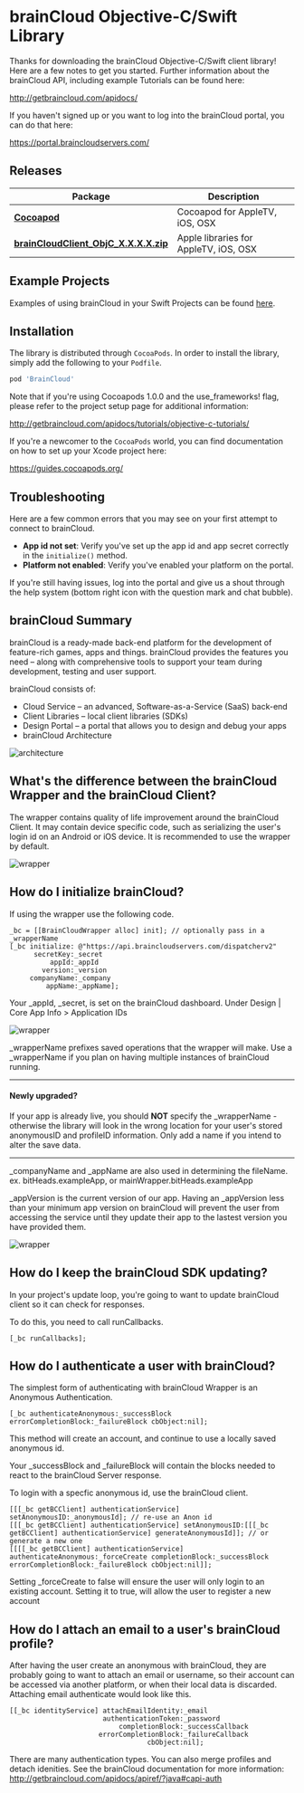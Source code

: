 # brainCloud Objective-C/Swift Library

Thanks for downloading the brainCloud Objective-C/Swift client library! Here are a few notes to get you started. Further information about the brainCloud API, including example Tutorials can be found here:

http://getbraincloud.com/apidocs/

If you haven't signed up or you want to log into the brainCloud portal, you can do that here:

https://portal.braincloudservers.com/

## Releases

Package | Description
 ---- | ----
[**Cocoapod**](https://cocoapods.org/pods/BrainCloud) | 	Cocoapod for AppleTV, iOS, OSX
[**brainCloudClient_ObjC_X.X.X.X.zip**](https://github.com/getbraincloud/braincloud-objc/releases) | Apple libraries for AppleTV, iOS, OSX


## Example Projects

Examples of using brainCloud in your Swift Projects can be found [here](https://github.com/getbraincloud/examples-swift).


## Installation

The library is distributed through `CocoaPods`. In order to install the library, simply add the following to your `Podfile`.

```ruby
pod 'BrainCloud'
```

Note that if you're using Cocoapods 1.0.0 and the use_frameworks! flag, please refer to the project setup page for additional information:

http://getbraincloud.com/apidocs/tutorials/objective-c-tutorials/

If you're a newcomer to the `CocoaPods` world, you can find documentation on how to set up your Xcode project here:

https://guides.cocoapods.org/

## Troubleshooting

Here are a few common errors that you may see on your first attempt to connect to brainCloud.

- **App id not set**: Verify you've set up the app id and app secret correctly in the `initialize()` method.
- **Platform not enabled**: Verify you've enabled your platform on the portal.

If you're still having issues, log into the portal and give us a shout through the help system (bottom right icon with the question mark and chat bubble).

## brainCloud Summary

brainCloud is a ready-made back-end platform for the development of feature-rich games, apps and things. brainCloud provides the features you need – along with comprehensive tools to support your team during development, testing and user support.

brainCloud consists of:
- Cloud Service – an advanced, Software-as-a-Service (SaaS) back-end
- Client Libraries – local client libraries (SDKs)
- Design Portal – a portal that allows you to design and debug your apps
- brainCloud Architecture

![architecture](/Screenshots/bc-architecture.png?raw=true)

## What's the difference between the brainCloud Wrapper and the brainCloud Client?
The wrapper contains quality of life improvement around the brainCloud Client. It may contain device specific code, such as serializing the user's login id on an Android or iOS device.
It is recommended to use the wrapper by default.

![wrapper](/Screenshots/bc-wrapper.png?raw=true)

## How do I initialize brainCloud?
If using the wrapper use the following code.
```objective_c
_bc = [[BrainCloudWrapper alloc] init]; // optionally pass in a _wrapperName
[_bc initialize: @"https://api.braincloudservers.com/dispatcherv2"
      secretKey:_secret
          appId:_appId
        version:_version
     companyName:_company
         appName:_appName];
```
Your _appId, _secret, is set on the brainCloud dashboard. Under Design | Core App Info > Application IDs

![wrapper](/Screenshots/bc-ids.png?raw=true)

_wrapperName prefixes saved operations that the wrapper will make. Use a _wrapperName if you plan on having multiple instances of brainCloud running.


----------------

#### Newly upgraded?
If your app is already live, you should **NOT** specify the _wrapperName - otherwise the library will look in the wrong location for your user's stored anonymousID and profileID information. Only add a name if you intend to alter the save data.

---------------


_companyName and _appName are also used in determining the fileName. ex. bitHeads.exampleApp, or mainWrapper.bitHeads.exampleApp

_appVersion is the current version of our app. Having an _appVersion less than your minimum app version on brainCloud will prevent the user from accessing the service until they update their app to the lastest version you have provided them.

![wrapper](/Screenshots/bc-minVersions.png?raw=true)

## How do I keep the brainCloud SDK updating?
In your project's update loop, you're going to want to update brainCloud client so it can check for responses.

To do this, you need to call runCallbacks.

```objective_c
[_bc runCallbacks];
```

## How do I authenticate a user with brainCloud?
The simplest form of authenticating with brainCloud Wrapper is an Anonymous Authentication.
```objective_c
[_bc authenticateAnonymous:_successBlock errorCompletionBlock:_failureBlock cbObject:nil];
```
This method will create an account, and continue to use a locally saved anonymous id.

Your _successBlock and _failureBlock will contain the blocks needed to react to the brainCloud Server response.



To login with a specfic anonymous id, use the brainCloud client.
```objective_c
[[[_bc getBCClient] authenticationService] setAnonymousID:_anonymousId]; // re-use an Anon id
[[[_bc getBCClient] authenticationService] setAnonymousID:[[[_bc getBCClient] authenticationService] generateAnonymousId]]; // or generate a new one
[[[[_bc getBCClient] authenticationService] authenticateAnonymous:_forceCreate completionBlock:_successBlock errorCompletionBlock:_failureBlock cbObject:nil]];
```
Setting _forceCreate to false will ensure the user will only login to an existing account. Setting it to true, will allow the user to register a new account

## How do I attach an email to a user's brainCloud profile?
After having the user create an anonymous with brainCloud, they are probably going to want to attach an email or username, so their account can be accessed via another platform, or when their local data is discarded.
Attaching email authenticate would look like this.
```objective_c
[[_bc identityService] attachEmailIdentity:_email
                       authenticationToken:_password
                           completionBlock:_successCallback
                      errorCompletionBlock:_failureCallback
                                  cbObject:nil];
```
There are many authentication types. You can also merge profiles and detach idenities. See the brainCloud documentation for more information:
http://getbraincloud.com/apidocs/apiref/?java#capi-auth
